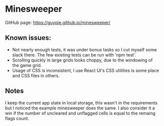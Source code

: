 # Minesweeper

GitHub page: https://guypie.github.io/minesweeper/

## Known issues:

* Not nearly enough tests, it was under bonus tasks so I cut myself some slack there. The few existing tests can be run with 'npm test'.
* Scrolling quickly in large grids looks choppy, due to the windowing of the game grid.
* Usage of CSS is inconsistent, I use React UI's CSS utilities is some place and CSS files in others.

## Notes

I keep the current app state in local storage, this wasn't in the requirements but I noticed the example minesweeper does the same. I also consider it a win if the number of uncleared and unflagged cells is equal to the remaing flags count.

